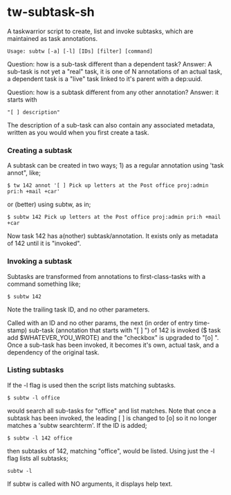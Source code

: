 # tw-subtask-sh

A taskwarrior script to create, list and invoke subtasks, which are maintained as task annotations.

```
Usage: subtw [-a] [-l] [IDs] [filter] [command]
```

Question: how is a sub-task different than a dependent task? 
Answer: A sub-task is not yet a "real" task, it is one of N annotations of an actual task, a dependent task is a "live" task linked to it's parent with a dep:uuid. 

Question: how is a subtask different from any other annotation?
Answer: it starts with

```
"[ ] description" 
```

The description of a sub-task can also contain any associated metadata, written as you would when you first create a task. 

### Creating a subtask

A subtask can be created in two ways; 1) as a regular annotation using 'task annot", like;

```
$ tw 142 annot '[ ] Pick up letters at the Post office proj:admin pri:h +mail +car'
```

or (better) using subtw, as in;

```
$ subtw 142 Pick up letters at the Post office proj:admin pri:h +mail +car
```

Now task 142 has a(nother) subtask/annotation. It exists only as metadata of 142 until it is "invoked".

### Invoking a subtask

Subtasks are transformed from annotations to first-class-tasks with a command something like;

```
$ subtw 142
```

Note the trailing task ID, and no other parameters.

Called with an ID and no other params, the next (in order of entry time-stamp) sub-task (annotation that starts with "[ ] ") of 142 is invoked ($ task add $WHATEVER_YOU_WROTE) and the "checkbox" is upgraded to "[o] ". Once a sub-task has been invoked, it becomes it's own, actual task, and a dependency of the original task. 

### Listing subtasks

If the -l flag is used then the script lists matching subtasks.

```
$ subtw -l office
```

would search all sub-tasks for "office" and list matches. Note that once a subtask has been invoked, the leading [  ] is changed to [o] so it no longer matches a 'subtw searchterm'. If the ID is added;
```
$ subtw -l 142 office
```
then subtasks of 142, matching "office", would be listed. Using just the -l flag lists all subtasks;
```
subtw -l
```

If subtw is called with NO arguments, it displays help text.


